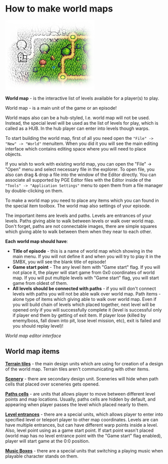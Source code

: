 # How to make world maps

![HowToWorlds](Intro/QuickStart/HowToMakeWorlds.png)

**World map** - is the interactive list of levels available for a player(s) to play.

World map - is a main unit of the game or an episode!

World maps also can be a hub-styled, I.e. world map will not be
used. Instead, the special level will be used as the list of levels for play,
which is called as a HUB. In the hub player can enter into levels though warps.

To start building the world map, first of all you need open the
`"File" -> "New" -> "World"` menuitem. When you did it you will
see the main editing interface which contains editing space
where you will need to place objects.

If you wish to work with existing world map, you can open the "File" -> "Open"
menu and select necessary file in the explorer. To open file, you also can 
drag & drop a file into the window of the Editor directly. You can associate
all supported by PGE Editor files with the Editor inside of the
`"Tools" -> "Application Settings"` menu to open them from a file manager by
double-clicking on them.

To make a world map you need to place any items which you can found
in the special item toolbox. The world map also settings of
your episode.

The important items are levels and paths. Levels are entrances
of your levels. Paths giving able to walk between levels or
walk over world map. Don't forget, paths are not connectable
images, there are simple squares which giving able to walk between
them when they near to each other.


**Each world map should have**:

* **Title of episode** - this is a name of world map which showing
in the main menu. If you will not define it and when you will try
to play it in the SMBX, you will see the blank title of episode!
* **Game start point** - The any level item with "Game start" flag.
If you will not place it, the player will start game from 0x0
coordinates of world map. If you will put multiple levels with
"Game start" flag, you will start game from oldest of them.
* **All levels should be connected with paths** - if you will don't
connect levels with paths you will not be able walk over world map.
Path items - alone type of items which giving able to walk over
world map. Even if you will build chain of levels which placed
together, next level will be opened only if you will successfully
complete it (level is successful only if player end them by getting
of exit item. If player lose (killed by enemy/boss, fall down into pit,
lose level mission, etc), exit is failed and you should replay level)!

_World map editor interface_

<ImageZoom 
  alt="WorldMapInterface"
  url="screenshots/WorldEditing/WorldEdit_Workspace.png" 
  :border="true"
/>


## World map items

**[Terrain tiles](../../EditWorld/Items#terrain-tiles)** - the main design units which are using for creation
of a design of the world map. Terrain tiles aren't communicating with
other items.

**[Scenery](../../EditWorld/Items#sceneries)** - there are secondary design unit. Sceneries will hide when
path cells that placed over sceneries gets opened.

**[Paths cells](../../EditWorld/Items#paths)** - are units that allows player to move between different
level points and map locations. Usually, paths cells are hidden by default, and appearing when player passes
the level which placed nearly to them.

**[Level entrances](../../EditWorld/Items#level-entrances)** - there are
a special units, which allows player to enter into specified level or
teleport player to other map coordinates. Levels are can have multiple entrances,
but can have different warp points inside a level. Also, level point using as a
game start point. If start point wasn't placed (world map has no
level entrance point with the "Game start" flag enabled), player will start game
at the 0:0 position.

**[Music Boxes](../../EditWorld/Items#music-boxes)** - there are a special units that switching a playing
music when playable character stands on them.
